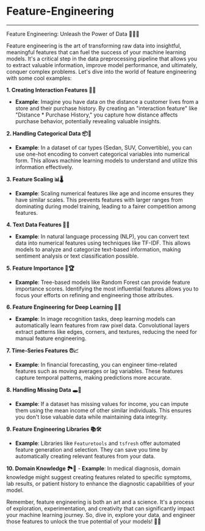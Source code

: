 # Feature-Engineering

---

Feature Engineering: Unleash the Power of Data 🦾🦾🦾 

Feature engineering is the art of transforming raw data into insightful, meaningful features that can fuel the success of your machine learning models. It's a critical step in the data preprocessing pipeline that allows you to extract valuable information, improve model performance, and ultimately, conquer complex problems. Let's dive into the world of feature engineering with some cool examples:

**1. Creating Interaction Features 🤝✨**
   - **Example**: Imagine you have data on the distance a customer lives from a store and their purchase history. By creating an "interaction feature" like "Distance * Purchase History," you capture how distance affects purchase behavior, potentially revealing valuable insights.

**2. Handling Categorical Data 📦🔢**
   - **Example**: In a dataset of car types (Sedan, SUV, Convertible), you can use one-hot encoding to convert categorical variables into numerical form. This allows machine learning models to understand and utilize this information effectively.

**3. Feature Scaling 📊🌡️**
   - **Example**: Scaling numerical features like age and income ensures they have similar scales. This prevents features with larger ranges from dominating during model training, leading to a fairer competition among features.

**4. Text Data Features 📝🔤**
   - **Example**: In natural language processing (NLP), you can convert text data into numerical features using techniques like TF-IDF. This allows models to analyze and categorize text-based information, making sentiment analysis or text classification possible.

**5. Feature Importance 🌟🏆**
   - **Example**: Tree-based models like Random Forest can provide feature importance scores. Identifying the most influential features allows you to focus your efforts on refining and engineering those attributes.

**6. Feature Engineering for Deep Learning 🧠🤖**
   - **Example**: In image recognition tasks, deep learning models can automatically learn features from raw pixel data. Convolutional layers extract patterns like edges, corners, and textures, reducing the need for manual feature engineering.

**7. Time-Series Features ⏰📈**
   - **Example**: In financial forecasting, you can engineer time-related features such as moving averages or lag variables. These features capture temporal patterns, making predictions more accurate.

**8. Handling Missing Data 🕳️🧹**
   - **Example**: If a dataset has missing values for income, you can impute them using the mean income of other similar individuals. This ensures you don't lose valuable data while maintaining data integrity.

**9. Feature Engineering Libraries 📚🛠️**
   - **Example**: Libraries like `Featuretools` and `tsfresh` offer automated feature generation and selection. They can save you time by automatically creating relevant features from your data.

**10. Domain Knowledge 🏞️🧠**
    - **Example**: In medical diagnosis, domain knowledge might suggest creating features related to specific symptoms, lab results, or patient history to enhance the diagnostic capabilities of your model.

Remember, feature engineering is both an art and a science. It's a process of exploration, experimentation, and creativity that can significantly impact your machine learning journey. So, dive in, explore your data, and engineer those features to unlock the true potential of your models! 🚀🧐
